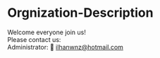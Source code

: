 # Orgnization-Description
Welcome everyone join us! </br>
Please contact us: </br>
Administrator:  :e-mail: <ilhanwnz@hotmail.com>
